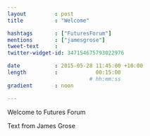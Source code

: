 ```yaml
---
layout         : post
title          : "Welcome"

hashtags       : ["FuturesForum"]
mentions       : ["jamesgrose"]
tweet-text     :
twitter-widget-id: 347154675793022976

date           : 2015-05-28 11:45:00 +10:00
length         :            00:15:00
                          # hh:mm:ss
gradient       : noon

---
```


Welcome to Futures Forum



Text from James Grose

